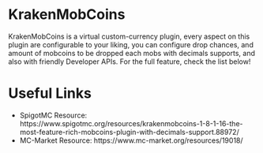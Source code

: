 # KrakenMobCoins
KrakenMobCoins is a virtual custom-currency plugin, every aspect on this plugin are configurable to your liking, you can configure drop chances, and amount of mobcoins to be dropped each mobs with decimals supports, and also with friendly Developer APIs. For the full feature, check the list below!

# Useful Links
<ul>
<li>SpigotMC Resource: https://www.spigotmc.org/resources/krakenmobcoins-1-8-1-16-the-most-feature-rich-mobcoins-plugin-with-decimals-support.88972/</li>
<li>MC-Market Resource: https://www.mc-market.org/resources/19018/</li>
</ul>


